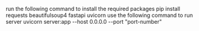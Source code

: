 run the following command to install the required packages
pip install requests beautifulsoup4 fastapi uvicorn
use the following command to run server
uvicorn server:app --host 0.0.0.0 --port "port-number"
